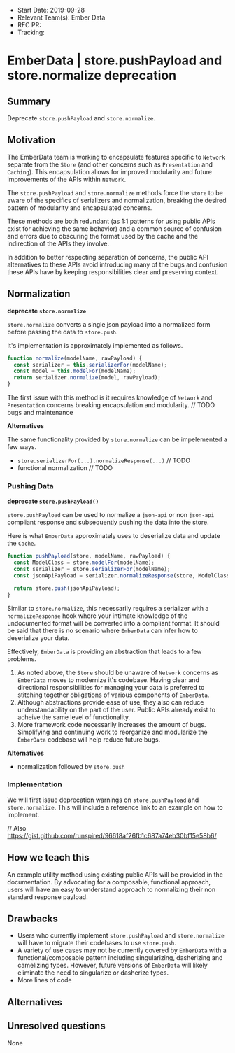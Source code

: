 - Start Date: 2019-09-28
- Relevant Team(s): Ember Data
- RFC PR:
- Tracking:

# EmberData | store.pushPayload and store.normalize deprecation

## Summary

Deprecate `store.pushPayload` and `store.normalize`.

## Motivation

The EmberData team is working to encapsulate features specific to `Network` separate from the `Store` (and other concerns such as `Presentation` and `Caching`).  This encapsulation allows for improved modularity and future improvements of the APIs within `Network`.

The `store.pushPayload` and `store.normalize` methods force the `store` to be aware of the specifics of serializers and normalization, breaking the desired pattern of modularity and encapsulated concerns.

These methods are both redundant (as 1:1 patterns for using public APIs exist for achieving the same behavior) and a common source of confusion and errors due to obscuring the format used by the cache and the indirection of the APIs they involve.

In addition to better respecting separation of concerns, the public API alternatives to these APIs avoid introducing many of the bugs and confusion these APIs have by keeping responsibilities clear and preserving context.

## Normalization

**deprecate `store.normalize`**

`store.normalize` converts a single json payload into a normalized form before passing the data to `store.push`.

It's implementation is approximately implemented as follows.

```js
function normalize(modelName, rawPayload) {
  const serializer = this.serializerFor(modelName);
  const model = this.modelFor(modelName);
  return serializer.normalize(model, rawPayload);
}
```

The first issue with this method is it requires knowledge of `Network` and `Presentation` concerns breaking encapsulation and modularity. // TODO bugs and maintenance

**Alternatives**

The same functionality provided by `store.normalize` can be impelemented a few ways.

- `store.serializerFor(...).normalizeResponse(...)`
// TODO
- functional normalization
// TODO

### Pushing Data

**deprecate `store.pushPayload()`**

`store.pushPayload` can be used to normalize a `json-api` or non `json-api` compliant response and subsequently pushing the data into the store.

Here is what `EmberData` approximately uses to deserialize data and update the `Cache`.

```js
function pushPayload(store, modelName, rawPayload) {
  const ModelClass = store.modelFor(modelName);
  const serializer = store.serializerFor(modelName);
  const jsonApiPayload = serializer.normalizeResponse(store, ModelClass, rawPayload, null, 'query');

  return store.push(jsonApiPayload);
}
```

Similar to `store.normalize`, this necessarily requires a serializer with a `normalizeResponse` hook where your intimate knowledge of the undocumented format will be converted into a compliant format.  It should be said that there is no scenario where `EmberData` can infer how to deserialize your data.

Effectively, `EmberData` is providing an abstraction that leads to a few problems.

1. As noted above, the `Store` should be unaware of `Network` concerns as `EmberData` moves to modernize it's codebase.  Having clear and directional responsibilities for managing your data is preferred to stitching together obligations of various components of `EmberData`.
2. Although abstractions provide ease of use, they also can reduce understandability on the part of the user.  Public APIs already exist to acheive the same level of functionality.
3. More framework code necessarily increases the amount of bugs.  Simplifying and continuing work to reorganize and modularize the `EmberData` codebase will help reduce future bugs.

**Alternatives**

- normalization followed by `store.push`

### Implementation

We will first issue deprecation warnings on `store.pushPayload` and `store.normalize`. This will include a reference link to an example on how to implement.

// Also https://gist.github.com/runspired/96618af26fb1c687a74eb30bf15e58b6/

## How we teach this

An example utility method using existing public APIs will be provided in the documentation.  By advocating for a composable, functional approach, users will have an easy to understand approach to normalizing their non standard response payload.

## Drawbacks

- Users who currently implement `store.pushPayload` and `store.normalize` will have to migrate their codebases
  to use `store.push`.
- A variety of use cases may not be currently covered by `EmberData` with a functional/composable pattern including singularizing, dasherizing and camelizing types.  However, future versions of `EmberData` will likely eliminate the need to singularize or dasherize types.
- More lines of code

## Alternatives

## Unresolved questions

None

